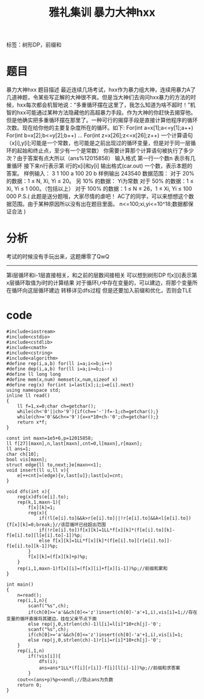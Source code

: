 ﻿---
title: 雅礼集训 暴力大神hxx
tags: 
 - DP-树形
grammar_cjkRuby: true
catalog: true
layout:  post
header-img: "img/header/P12.jpg"
preview-img: "/img/preview/P12.jpg"
---
标签：树形DP，前缀和

# 题目

暴力大神hxx
题目描述
	最近连续几场考试，hxx作为暴力组大神，连续用暴力A了几道神题，令某些写正解的大神很不爽。但是当大神们去询问hxx暴力的方法的时候，hxx每次都会机智地说：“多重循环摆在这里了，我怎么知道为啥不超时！”机智的hxx可能通过某种方法隐藏他的高超暴力手段。作为大神的你赶快去揭穿他。但是他确实把多重循环摆在那里了。一种可行的揭穿手段是直接计算他程序的循环次数。现在给你他的主要复杂度所在的循环。如下:
	For(int a=x[1];a<=y[1];a++)
		For(int b=x[2];b<=y[2];b++)
			…
			For(int z=x[26];z<=x[26];z++)
				一个计算语句
（x[i],y[i];可能是一个常数，也可能是之前出现过的循环变量，但是对于同一层循环的起始和终止点，至少有一个是常数）
你需要计算那个计算语句被执行了多少次？由于答案有点大所以（ans%12015858）
输入格式
	第一行一个数n 表示有几重循环
	接下来n行表示第 i行的x[i]和y[i]
输出格式(car.out)
	一个数，表示本题的答案。
样例输入：
3
1 100
a 100
20 b
样例输出
243540
数据范围： 
对于 20% 的数据：1 ≤ N, Xi, Yi ≤ 20。
另   10% 的数据： Yi为常数
对于 50% 的数据：1 ≤ Xi, Yi  ≤ 1 000。（包括以上）
对于 100% 的数据：1 ≤ N ≤ 26，1 ≤ Xi, Yi  ≤ 100 000
P.S.(
	此题是送分题哦，大家尽情的虐吧！
	AC了的同学，可以来想想这个数据范围。由于某种原因所以没有出在题目里面。
n<=100;xi,yi<=10^18;数据都保证合法
)



# 分析

考试的时候没有手玩出来，这题爆零了QwQ

------

第i层循环和i-1层直接相关，和之前的层数间接相关
可以想到树形DP
f[x][i]表示第x层循环取值为i时的计算结果
对于循环l,r中存在变量的，可以建边，将那个变量所在循环向这层循环建边
转移详见dfs过程
但是还要加入前缀和优化，否则会TLE

# code

```
#include<iostream>
#include<cstdio>
#include<cstdlib>
#include<cmath>
#include<cstring>
#include<algorithm>
#define rep(i,a,b) for(ll i=a;i<=b;i++)
#define dep(i,a,b) for(ll i=a;i>=b;i--)
#define ll long long
#define mem(x,num) memset(x,num,sizeof x)
#define reg(x) for(int i=last[x];i;i=e[i].next)
using namespace std;
inline ll read()
{
	ll f=1,x=0;char ch=getchar();
	while(ch<'0'||ch>'9'){if(ch=='-')f=-1;ch=getchar();}
	while(ch>='0'&&ch<='9'){x=x*10+ch-'0';ch=getchar();}
	return x*f;
}

const int maxn=1e5+6,p=12015858;
ll f[27][maxn],n,last[maxn],cnt=0,l[maxn],r[maxn];
ll ans=1;
char ch[10];
bool vis[maxn];
struct edge{ll to,next;}e[maxn<<1];
void insert(ll u,ll v){
	e[++cnt]=(edge){v,last[u]};last[u]=cnt;
}

void dfs(int x){
	reg(x)dfs(e[i].to);
	rep(k,1,maxn-1){
		f[x][k]=1;
		reg(x){ 
			if(!l[e[i].to]&&k>r[e[i].to]||!r[e[i].to]&&k<l[e[i].to]){f[x][k]=0;break;}//该层循环已经超出范围 
			if(!r[e[i].to])f[x][k]=1LL*f[x][k]*(f[e[i].to][k]-f[e[i].to][l[e[i].to]-1])%p; 
			else f[x][k]=1LL*f[x][k]*(f[e[i].to][r[e[i].to]]-f[e[i].to][k-1])%p;
		}
		f[x][k]=(f[x][k]+p)%p;
	}
	rep(i,1,maxn-1)f[x][i]=(f[x][i]+f[x][i-1])%p;//前缀和累和 
}

int main()
{
	n=read();
	rep(i,1,n){
		scanf("%s",ch);
		if(ch[0]>='a'&&ch[0]<='z')insert(ch[0]-'a'+1,i),vis[i]=1;//存在变量的循环直接将其建边，挂在父亲节点下面 
		else rep(j,0,strlen(ch)-1)l[i]=l[i]*10+ch[j]-'0';
		scanf("%s",ch);
		if(ch[0]>='a'&&ch[0]<='z')insert(ch[0]-'a'+1,i),vis[i]=1;
		else rep(j,0,strlen(ch)-1)r[i]=r[i]*10+ch[j]-'0';
	} 
	rep(i,1,n)
		if(!vis[i]){
			dfs(i);
			ans=ans*1LL*(f[i][r[i]]-f[i][l[i]-1])%p;//前缀和求答案 
		}
	cout<<(ans+p)%p<<endl;//防止ans为负数 
	return 0;
}
			

```

